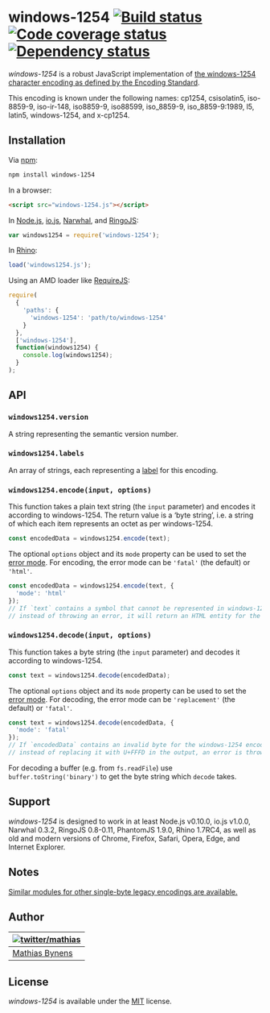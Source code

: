 # windows-1254 [![Build status](https://travis-ci.org/mathiasbynens/windows-1254.svg?branch=master)](https://travis-ci.org/mathiasbynens/windows-1254) [![Code coverage status](https://coveralls.io/repos/mathiasbynens/windows-1254/badge.svg)](https://coveralls.io/r/mathiasbynens/windows-1254) [![Dependency status](https://gemnasium.com/mathiasbynens/windows-1254.svg)](https://gemnasium.com/mathiasbynens/windows-1254)

_windows-1254_ is a robust JavaScript implementation of [the windows-1254 character encoding as defined by the Encoding Standard](https://encoding.spec.whatwg.org/#windows-1254).

This encoding is known under the following names: cp1254, csisolatin5, iso-8859-9, iso-ir-148, iso8859-9, iso88599, iso_8859-9, iso_8859-9:1989, l5, latin5, windows-1254, and x-cp1254.

## Installation

Via [npm](https://www.npmjs.com/):

```bash
npm install windows-1254
```

In a browser:

```html
<script src="windows-1254.js"></script>
```

In [Node.js](https://nodejs.org/), [io.js](https://iojs.org/), [Narwhal](http://narwhaljs.org/), and [RingoJS](http://ringojs.org/):

```js
var windows1254 = require('windows-1254');
```

In [Rhino](https://www.mozilla.org/rhino/):

```js
load('windows1254.js');
```

Using an AMD loader like [RequireJS](http://requirejs.org/):

```js
require(
  {
    'paths': {
      'windows-1254': 'path/to/windows-1254'
    }
  },
  ['windows-1254'],
  function(windows1254) {
    console.log(windows1254);
  }
);
```

## API

### `windows1254.version`

A string representing the semantic version number.

### `windows1254.labels`

An array of strings, each representing a [label](https://encoding.spec.whatwg.org/#label) for this encoding.

### `windows1254.encode(input, options)`

This function takes a plain text string (the `input` parameter) and encodes it according to windows-1254. The return value is a ‘byte string’, i.e. a string of which each item represents an octet as per windows-1254.

```js
const encodedData = windows1254.encode(text);
```

The optional `options` object and its `mode` property can be used to set the [error mode](https://encoding.spec.whatwg.org/#error-mode). For encoding, the error mode can be `'fatal'` (the default) or `'html'`.

```js
const encodedData = windows1254.encode(text, {
  'mode': 'html'
});
// If `text` contains a symbol that cannot be represented in windows-1254,
// instead of throwing an error, it will return an HTML entity for the symbol.
```

### `windows1254.decode(input, options)`

This function takes a byte string (the `input` parameter) and decodes it according to windows-1254.

```js
const text = windows1254.decode(encodedData);
```

The optional `options` object and its `mode` property can be used to set the [error mode](https://encoding.spec.whatwg.org/#error-mode). For decoding, the error mode can be `'replacement'` (the default) or `'fatal'`.

```js
const text = windows1254.decode(encodedData, {
  'mode': 'fatal'
});
// If `encodedData` contains an invalid byte for the windows-1254 encoding,
// instead of replacing it with U+FFFD in the output, an error is thrown.
```

For decoding a buffer (e.g. from `fs.readFile`) use `buffer.toString('binary')` to get the byte string which `decode` takes.

## Support

_windows-1254_ is designed to work in at least Node.js v0.10.0, io.js v1.0.0, Narwhal 0.3.2, RingoJS 0.8-0.11, PhantomJS 1.9.0, Rhino 1.7RC4, as well as old and modern versions of Chrome, Firefox, Safari, Opera, Edge, and Internet Explorer.

## Notes

[Similar modules for other single-byte legacy encodings are available.](https://www.npmjs.com/browse/keyword/legacy-encoding)

## Author

| [![twitter/mathias](https://gravatar.com/avatar/24e08a9ea84deb17ae121074d0f17125?s=70)](https://twitter.com/mathias "Follow @mathias on Twitter") |
|---|
| [Mathias Bynens](https://mathiasbynens.be/) |

## License

_windows-1254_ is available under the [MIT](https://mths.be/mit) license.
